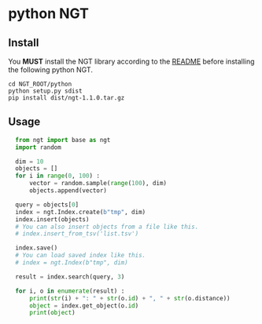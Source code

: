 
# python NGT

## Install

You **MUST** install the NGT library according to the [README](../README.md#build) before installing the following python NGT.

```
cd NGT_ROOT/python
python setup.py sdist
pip install dist/ngt-1.1.0.tar.gz
```

## Usage

```python
  from ngt import base as ngt
  import random

  dim = 10
  objects = []
  for i in range(0, 100) :
      vector = random.sample(range(100), dim)
      objects.append(vector)

  query = objects[0]
  index = ngt.Index.create(b"tmp", dim)
  index.insert(objects)
  # You can also insert objects from a file like this.
  # index.insert_from_tsv('list.tsv') 

  index.save()
  # You can load saved index like this.
  # index = ngt.Index(b"tmp", dim)

  result = index.search(query, 3)

  for i, o in enumerate(result) :
      print(str(i) + ": " + str(o.id) + ", " + str(o.distance))
      object = index.get_object(o.id)
      print(object)
```

